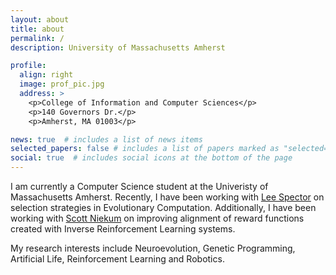 ```yaml
---
layout: about
title: about
permalink: /
description: University of Massachusetts Amherst

profile:
  align: right
  image: prof_pic.jpg
  address: >
    <p>College of Information and Computer Sciences</p>
    <p>140 Governors Dr.</p>
    <p>Amherst, MA 01003</p>

news: true  # includes a list of news items
selected_papers: false # includes a list of papers marked as "selected={true}"
social: true  # includes social icons at the bottom of the page
---
```


I am currently a Computer Science student at the Univeristy of Massachusetts Amherst. Recently, I have been working with [Lee Spector](https://www.amherst.edu/people/facstaff/lspector) on selection strategies in Evolutionary Computation. Additionally, I have been working with [Scott Niekum](https://people.cs.umass.edu/~sniekum/) on improving alignment of reward functions created with Inverse Reinforcement Learning systems.

My research interests include Neuroevolution, Genetic Programming, Artificial Life, Reinforcement Learning and Robotics.